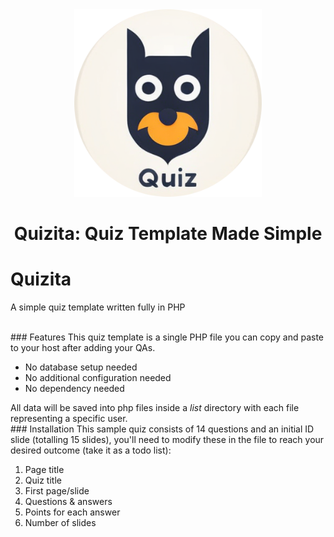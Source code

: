 <div align="center">
	<a href="https://elamir.site/quizita" target="_blank"><img src="logo-square.png" alt="Quizita logo" width="300"></a>
	<br/>
	<h1>Quizita: Quiz Template Made Simple</h1>
</div>

# Quizita
A simple quiz template written fully in PHP

<br>
### Features
This quiz template is a single PHP file you can copy and paste to your host after adding your QAs.
<ul>
  <li>No database setup needed</li>
  <li>No additional configuration needed</li>
  <li>No dependency needed</li>
</ul>
All data will be saved into php files inside a <i>list</i> directory with each file representing a specific user.
<br>
### Installation
This sample quiz consists of 14 questions and an initial ID slide (totalling 15 slides), you'll need to modify these in the file to reach your desired outcome (take it as a todo list):
<ol>
  <li>Page title</li>
  <li>Quiz title</li>
  <li>First page/slide</li>
  <li>Questions & answers</li>
  <li>Points for each answer</li>
  <li>Number of slides</li>
</ol>
